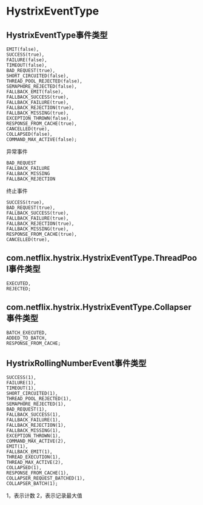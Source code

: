 # HystrixEventType

## HystrixEventType事件类型

```
EMIT(false),
SUCCESS(true),
FAILURE(false),
TIMEOUT(false),
BAD_REQUEST(true),
SHORT_CIRCUITED(false),
THREAD_POOL_REJECTED(false),
SEMAPHORE_REJECTED(false),
FALLBACK_EMIT(false),
FALLBACK_SUCCESS(true),
FALLBACK_FAILURE(true),
FALLBACK_REJECTION(true),
FALLBACK_MISSING(true),
EXCEPTION_THROWN(false),
RESPONSE_FROM_CACHE(true),
CANCELLED(true),
COLLAPSED(false),
COMMAND_MAX_ACTIVE(false);
```

异常事件

```
BAD_REQUEST
FALLBACK_FAILURE
FALLBACK_MISSING
FALLBACK_REJECTION
```

终止事件

```
SUCCESS(true),
BAD_REQUEST(true),
FALLBACK_SUCCESS(true),
FALLBACK_FAILURE(true),
FALLBACK_REJECTION(true),
FALLBACK_MISSING(true),
RESPONSE_FROM_CACHE(true),
CANCELLED(true),
```

## com.netflix.hystrix.HystrixEventType.ThreadPool事件类型

```
EXECUTED,
REJECTED;
```

## com.netflix.hystrix.HystrixEventType.Collapser事件类型

```
BATCH_EXECUTED,
ADDED_TO_BATCH,
RESPONSE_FROM_CACHE;
```

## HystrixRollingNumberEvent事件类型

```
SUCCESS(1),
FAILURE(1),
TIMEOUT(1),
SHORT_CIRCUITED(1),
THREAD_POOL_REJECTED(1),
SEMAPHORE_REJECTED(1),
BAD_REQUEST(1),
FALLBACK_SUCCESS(1),
FALLBACK_FAILURE(1),
FALLBACK_REJECTION(1),
FALLBACK_MISSING(1),
EXCEPTION_THROWN(1),
COMMAND_MAX_ACTIVE(2),
EMIT(1),
FALLBACK_EMIT(1),
THREAD_EXECUTION(1),
THREAD_MAX_ACTIVE(2),
COLLAPSED(1),
RESPONSE_FROM_CACHE(1),
COLLAPSER_REQUEST_BATCHED(1),
COLLAPSER_BATCH(1);
```

1，表示计数
2，表示记录最大值